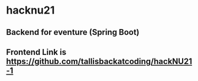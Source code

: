 # hacknu21
## Backend for eventure (Spring Boot)

## Frontend Link is https://github.com/tallisbackatcoding/hackNU21-1
